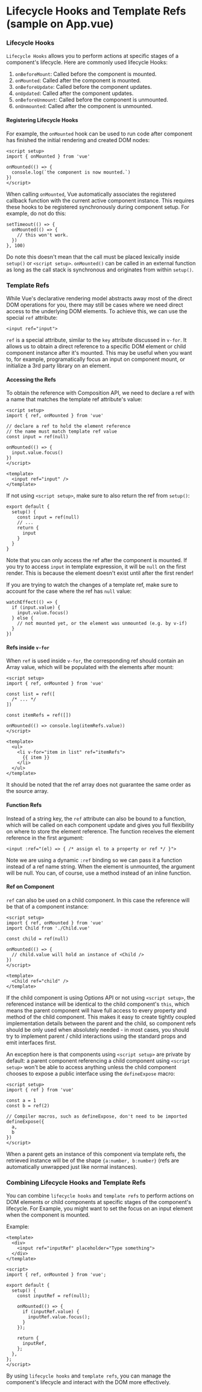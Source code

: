 <h1>Lifecycle Hooks and Template Refs (sample on App.vue)</h1>

<h3>Lifecycle Hooks</h3>

`Lifecycle Hooks` allows you to perform actions at specific stages of a component's lifecycle.
Here are commonly used lifecycle Hooks:
1. `onBeforeMount`: Called before the component is mounted.
2. `onMounted`: Called after the component is mounted.
3. `onBeforeUpdate`: Called before the component updates.
4. `onUpdated`: Called after the component updates.
5. `onBeforeUnmount`: Called before the component is unmounted.
6. `onUnmounted`: Called after the component is unmounted.

<h4>Registering Lifecycle Hooks</h4>

For example, the `onMounted` hook can be used to run code after component has finished the initial rendering and created DOM nodes:
```
<script setup>
import { onMounted } from 'vue'

onMounted(() => {
  console.log(`the component is now mounted.`)
})
</script>
```

When calling `onMounted`, Vue automatically associates the registered callback function with the current active component instance. This requires these hooks to be registered synchronously during component setup. For example, do not do this:
```
setTimeout(() => {
  onMounted(() => {
    // this won't work.
  })
}, 100)
```

Do note this doesn't mean that the call must be placed lexically inside `setup()` or `<script setup>`. `onMounted()` can be called in an external function as long as the call stack is synchronous and originates from within `setup()`.






<h3>Template Refs</h3>

While Vue's declarative rendering model abstracts away most of the direct DOM operations for you, there may still be cases where we need direct access to the underlying DOM elements. To achieve this, we can use the special `ref` attribute:
```
<input ref="input">
```
`ref` is a special attribute, similar to the `key` attribute discussed in `v-for`. It allows us to obtain a direct reference to a specific DOM element or child component instance after it's mounted. This may be useful when you want to, for example, programatically focus an input on component mount, or initialize a 3rd party library on an element.

<h4>Accessing the Refs</h4>

To obtain the reference with Composition API, we need to declare a ref with a name that matches the template ref attribute's value:
```
<script setup>
import { ref, onMounted } from 'vue'

// declare a ref to hold the element reference
// the name must match template ref value
const input = ref(null)

onMounted(() => {
  input.value.focus()
})
</script>

<template>
  <input ref="input" />
</template>
```
If not using `<script setup>`, make sure to also return the ref from `setup()`:
```
export default {
  setup() {
    const input = ref(null)
    // ...
    return {
      input
    }
  }
}
```

Note that you can only access the ref after the component is mounted. If you try to access `input` in template expression, it will be `null` on the first render. This is because the element doesn't exist until after the first render!

If you are trying to watch the changes of a template ref, make sure to account for the case where the ref has `null` value:
```
watchEffect(() => {
  if (input.value) {
    input.value.focus()
  } else {
    // not mounted yet, or the element was unmounted (e.g. by v-if)
  }
})
```

<h4>

Refs inside `v-for`

</h4>

When `ref` is used inside `v-for`, the corresponding ref should contain an Array value, which will be populated with the elements after mount:
```
<script setup>
import { ref, onMounted } from 'vue'

const list = ref([
  /* ... */
])

const itemRefs = ref([])

onMounted(() => console.log(itemRefs.value))
</script>

<template>
  <ul>
    <li v-for="item in list" ref="itemRefs">
      {{ item }}
    </li>
  </ul>
</template>
```
It should be noted that the ref array does not guarantee the same order as the source array.

<h4>Function Refs</h4>

Instead of a string key, the `ref` attribute can also be bound to a function, which will be called on each component update and gives you full flexibility on where to store the element reference. The function receives the element reference in the first argument:
```
<input :ref="(el) => { /* assign el to a property or ref */ }">
```
Note we are using a dynamic `:ref` binding so we can pass it a function instead of a ref name string. When the element is unmounted, the argument will be null. You can, of course, use a method instead of an inline function.

<h4>Ref on Component</h4>

`ref` can also be used on a child component. In this case the reference will be that of a component instance:
```
<script setup>
import { ref, onMounted } from 'vue'
import Child from './Child.vue'

const child = ref(null)

onMounted(() => {
  // child.value will hold an instance of <Child />
})
</script>

<template>
  <Child ref="child" />
</template>
```
If the child component is using Options API or not using `<script setup>`, the referenced instance will be identical to the child component's `this`, which means the parent component will have full access to every property and method of the child component. This makes it easy to create tightly coupled implementation details between the parent and the child, so component refs should be only used when absolutely needed - in most cases, you should try to implement parent / child interactions using the standard props and emit interfaces first.

An exception here is that components using `<script setup>` are private by default: a parent component referencing a child component using `<script setup>` won't be able to access anything unless the child component chooses to expose a public interface using the `defineExpose` macro:
```
<script setup>
import { ref } from 'vue'

const a = 1
const b = ref(2)

// Compiler macros, such as defineExpose, don't need to be imported
defineExpose({
  a,
  b
})
</script>
```
When a parent gets an instance of this component via template refs, the retrieved instance will be of the shape `{a:number, b:number}` (refs are automatically unwrapped just like normal instances).






<h3>Combining Lifecycle Hooks and Template Refs</h3>

You can combine `lifecycle hooks` and `template refs` to perform actions on DOM elements or child components at specific stages of the component's lifecycle. For Example, you might want to set the focus on an input element when the component is mounted.

Example:
```
<template>
  <div>
    <input ref="inputRef" placeholder="Type something">
  </div>
</template>

<script>
import { ref, onMounted } from 'vue';

export default {
  setup() {
    const inputRef = ref(null);

    onMounted(() => {
      if (inputRef.value) {
        inputRef.value.focus();
      }
    });

    return {
      inputRef,
    };
  },
};
</script>

```

By using `lifecycle hooks` and `template refs`, you can manage the component's lifecycle and interact with the DOM more effectively.